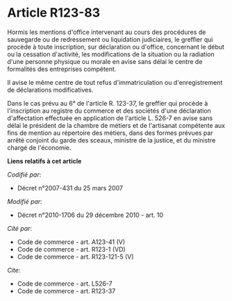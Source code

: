 # Article R123-83

Hormis les mentions d'office intervenant au cours des procédures de sauvegarde ou de redressement ou liquidation judiciaires,
le greffier qui procède à toute inscription, sur déclaration ou d'office, concernant le début ou la cessation d'activité, les
modifications de la situation ou la radiation d'une personne physique ou morale en avise sans délai le centre de formalités
des entreprises compétent. 

Il avise le même centre de tout refus d'immatriculation ou d'enregistrement de déclarations modificatives. 

Dans le cas prévu au 6° de l'article R. 123-37, le greffier qui procède à l'inscription au registre du commerce et des
sociétés d'une déclaration d'affectation effectuée en application de l'article L. 526-7 en avise sans délai le président de
la chambre de métiers et de l'artisanat compétente aux fins de mention au répertoire des métiers, dans des formes prévues par
arrêté conjoint du garde des sceaux, ministre de la justice, et du ministre chargé de l'économie.

**Liens relatifs à cet article**

_Codifié par_:

  - Décret n°2007-431 du 25 mars 2007

_Modifié par_:

  - Décret n°2010-1706 du 29 décembre 2010 - art. 10

_Cité par_:

  - Code de commerce - art. A123-41 (V)
  - Code de commerce - art. R123-1 (VD)
  - Code de commerce - art. R123-121-5 (V)

_Cite_:

  - Code de commerce - art. L526-7
  - Code de commerce - art. R123-37
